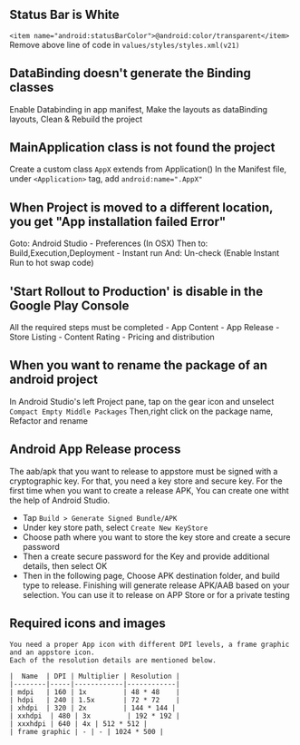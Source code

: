 ## Status Bar is White

  `<item name="android:statusBarColor">@android:color/transparent</item>`
Remove above line of code in `values/styles/styles.xml(v21)`


## DataBinding doesn't generate the Binding classes
  
  Enable Databinding in app manifest, 
  Make the layouts as dataBinding layouts,
  Clean & Rebuild the project
  
## MainApplication class is not found the project

  Create a custom class `AppX` extends from Application()
  In the Manifest file, under `<Application>` tag, add `android:name=".AppX"`

## When Project is moved to a different location, you get "App installation failed Error"
  
  Goto: Android Studio - Preferences (In OSX)
  Then to: Build,Execution,Deployment - Instant run
  And: Un-check (Enable Instant Run to hot swap code)

## 'Start Rollout to Production' is disable in the Google Play Console
  
  All the required steps must be completed
    - App Content
    - App Release
    - Store Listing
    - Content Rating
    - Pricing and distribution
    
## When you want to rename the package of an android project

  In Android Studio's left Project pane, tap on the gear icon and unselect `Compact Empty Middle Packages`
  Then,right click on the package name, Refactor and rename
  
## Android App Release process
  
  The aab/apk that you want to release to appstore must be signed with a cryptographic key. For that, you need a key store and secure key. For the first time when you want to create a release APK, You can create one witht the help of Android Studio. 
  - Tap `Build > Generate Signed Bundle/APK`
  - Under key store path, select `Create New KeyStore`
  - Choose path where you want to store the key store and create a secure password
  - Then a create secure password for the Key and provide additional details, then select OK
  - Then in the following page, Choose APK destination folder, and build type to release. Finishing will generate release APK/AAB based on your selection. You can use it to release on APP Store or for a private testing
  
  ## Required icons and images
  
    You need a proper App icon with different DPI levels, a frame graphic and an appstore icon. 
    Each of the resolution details are mentioned below.
    
    |  Name  | DPI | Multiplier | Resolution |
    |--------|-----|------------|------------|
    | mdpi   | 160 | 1x         | 48 * 48    |
    | hdpi   | 240 | 1.5x       | 72 * 72    |
    | xhdpi  | 320 | 2x         | 144 * 144 |
    | xxhdpi  | 480 | 3x         | 192 * 192 |
    | xxxhdpi | 640 | 4x | 512 * 512 |
    | frame graphic | - | - | 1024 * 500 |
